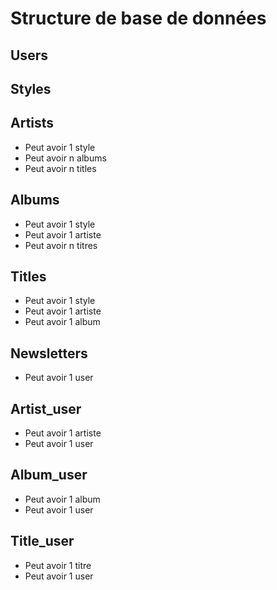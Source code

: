 # Structure de base de données

## Users
## Styles
## Artists

- Peut avoir 1 style
- Peut avoir n albums
- Peut avoir n titles

## Albums

- Peut avoir 1 style
- Peut avoir 1 artiste
- Peut avoir n titres

## Titles

- Peut avoir 1 style
- Peut avoir 1 artiste
- Peut avoir 1 album

## Newsletters

- Peut avoir 1 user

## Artist_user

- Peut avoir 1 artiste
- Peut avoir 1 user
  
## Album_user

- Peut avoir 1 album
- Peut avoir 1 user
## Title_user

- Peut avoir 1 titre
- Peut avoir 1 user




